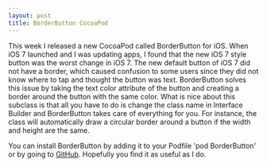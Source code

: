 ```yaml
---
layout: post
title: BorderButton CocoaPod
---
```

This week I released a new CocoaPod called BorderButton for iOS. When iOS 7 launched and I was updating apps, I found that the new iOS 7 style button was the worst change in iOS 7. The new default button of iOS 7 did not have a border, which caused confusion to some users since they did not know where to tap and thought the button was text. BorderButton solves this issue by taking the text color attribute of the button and creating a border around the button with the same color. What is nice about this subclass is that all you have to do is change the class name in Interface Builder and BorderButton takes care of everything for you. For instance, the class will automatically draw a circular border around a button if the width and height are the same.


You can install BorderButton by adding it to your Podfile 'pod BorderButton' or by going to [GitHub][1]. Hopefully you find it as useful as I do.

[1]:https://github.com/fmscode/borderbutton